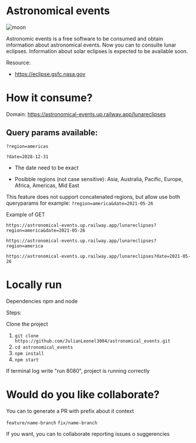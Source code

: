 # Astronomical events

![moon](https://user-images.githubusercontent.com/26194667/225506531-bf0624ae-0174-4a92-adb2-848534bcbfe6.jpg)


Astronomic events is a free software to be consumed and obtain information about astronomical events.
Now you can to consulte lunar eclipses. Information about solar eclipses is expected to be available soon.

Resource: 
 - https://eclipse.gsfc.nasa.gov

# How it consume?
Domain: https://astronomical-events.up.railway.app/lunareclipses

Query params available:
---------------------------
`?region=americas`

`?date=2028-12-31`

 - The date need to be exact
 
 - Posibble regions (not case sensitive):
      Asia, Australia, Pacific, Europe, Africa, Americas, Mid East

This feature does not support concatenated regions, but allow use both queryparams for example: `?region=america&date=2021-05-26`

Example of GET

`https://astronomical-events.up.railway.app/lunareclipses?region=america&date=2021-05-26`

`https://astronomical-events.up.railway.app/lunareclipses?region=america`

`https://astronomical-events.up.railway.app/lunareclipses?date=2021-05-26`


# Locally run

Dependencies npm and node

Steps:

Clone the project
1. `git clone https://github.com/JulianLeonel3004/astronomical_events.git`
2. `cd astronomical_events`
3. `npm install`
4. `npm start`

If terminal log write "run 8080", project is running correctly

# Would do you like collaborate?

You can to generate a PR with prefix about it context

`feature/name-branch`
`fix/name-branch`

If you want, you can to collaborate reporting issues o suggerencies
